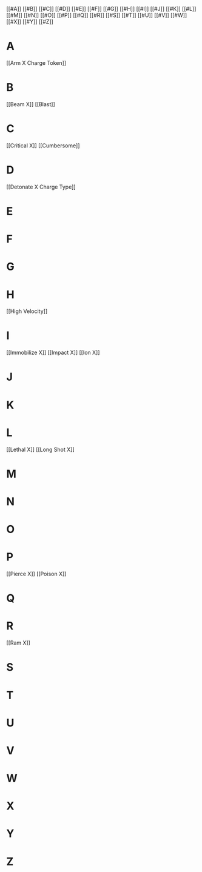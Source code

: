 [[#A]]	[[#B]]	[[#C]]	[[#D]]	[[#E]]	[[#F]]	[[#G]]	[[#H]]	[[#I]]	[[#J]]	[[#K]]
[[#L]]	[[#M]]	[[#N]]	[[#O]]	[[#P]]	[[#Q]]	[[#R]]	[[#S]]	[[#T]]	[[#U]]	[[#V]]
[[#W]]	[[#X]]	[[#Y]]	[[#Z]]

# A
[[Arm X Charge Token]]

# B
[[Beam X]]
[[Blast]]

# C
[[Critical X]]
[[Cumbersome]]

# D
[[Detonate X Charge Type]]

# E
# F
# G
# H
[[High Velocity]]

# I
[[Immobilize X]]
[[Impact X]]
[[Ion X]]

# J
# K
# L
[[Lethal X]]
[[Long Shot X]]

# M
# N
# O
# P
[[Pierce X]]
[[Poison X]]

# Q
# R
[[Ram X]]

# S
# T
# U
# V
# W
# X
# Y
# Z